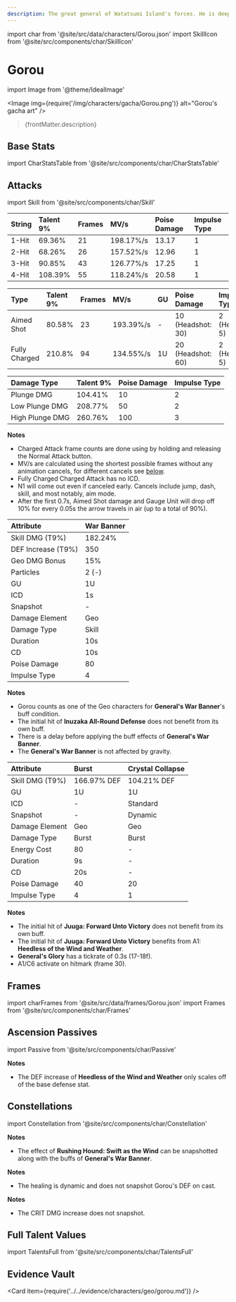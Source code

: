 ```yaml
---
description: The great general of Watatsumi Island's forces. He is deeply trusted by his subordinates.
---
```


import char from '@site/src/data/characters/Gorou.json'
import SkillIcon from '@site/src/components/char/SkillIcon'

# Gorou

import Image from '@theme/IdealImage'

<Image img={require('/img/characters/gacha/Gorou.png')} alt="Gorou's gacha art" />
<blockquote>{frontMatter.description}</blockquote>

## Base Stats

import CharStatsTable from '@site/src/components/char/CharStatsTable'

<CharStatsTable char={char} />

## Attacks

import Skill from '@site/src/components/char/Skill'

<Tabs>
<TabItem value='na' label='Normal Attacks'>
<SkillIcon char={char} skill='na' />
<div class='talent-columns'>
<Skill char={char} skill='na' sectionFilter='Normal Attack' />

| String | Talent 9% | Frames | MV/s      | Poise Damage | Impulse Type |
| :----- | :-------- | :----- | :-------- | :----------- | :----------- |
| 1-Hit  | 69.36%    | 21     | 198.17%/s | 13.17        | 1            |
| 2-Hit  | 68.26%    | 26     | 157.52%/s | 12.96        | 1            |
| 3-Hit  | 90.85%    | 43     | 126.77%/s | 17.25        | 1            |
| 4-Hit  | 108.39%   | 55     | 118.24%/s | 20.58        | 1            |

</div>
<div class='talent-columns'>
<Skill char={char} skill='na' sectionFilter='Charged Attack' />

| Type          | Talent 9% | Frames | MV/s      | GU  | Poise Damage        | Impulse Type      |
| :------------ | :-------- | :----- | :-------- | :-- | :------------------ | :---------------- |
| Aimed Shot    | 80.58%    | 23     | 193.39%/s | -   | 10 \(Headshot: 30\) | 2 \(Headshot: 5\) |
| Fully Charged | 210.8%    | 94     | 134.55%/s | 1U  | 20 \(Headshot: 60\) | 2 \(Headshot: 5\) |

</div>
<div class='talent-columns'>
<Skill char={char} skill='na' sectionFilter='Plunging Attack' />

| Damage Type     | Talent 9% | Poise Damage | Impulse Type |
| :-------------- | :-------- | :----------- | :----------- |
| Plunge DMG      | 104.41%   | 10           | 2            |
| Low Plunge DMG  | 208.77%   | 50           | 2            |
| High Plunge DMG | 260.76%   | 100          | 3            |

</div>

**Notes**

* Charged Attack frame counts are done using by holding and releasing the Normal Attack button.
* MV/s are calculated using the shortest possible frames without any animation cancels, for different cancels see [below](#frames).
* Fully Charged Charged Attack has no ICD.
* N1 will come out even if canceled early. Cancels include jump, dash, skill, and most notably, aim mode.
* After the first 0.7s, Aimed Shot damage and Gauge Unit will drop off 10% for every 0.05s the arrow travels in air \(up to a total of 90%\).

</TabItem>

<TabItem value='e' label='Skill'>
<SkillIcon char={char} skill='e' />
<div class='talent-columns'>
<Skill char={char} skill='e' />

| Attribute            | War Banner |
| :------------------- | :--------- |
| Skill DMG \(T9%\)    | 182.24%    |
| DEF Increase \(T9%\) | 350        |
| Geo DMG Bonus        | 15%        |
| Particles            | 2 \(-\)    |
| GU                   | 1U         |
| ICD                  | 1s         |
| Snapshot             | -          |
| Damage Element       | Geo        |
| Damage Type          | Skill      |
| Duration             | 10s        |
| CD                   | 10s        |
| Poise Damage         | 80         |
| Impulse Type         | 4          |

</div>

**Notes**

* Gorou counts as one of the Geo characters for **General's War Banner**'s buff condition.
* The initial hit of **Inuzaka All-Round Defense** does not benefit from its own buff.
* There is a delay before applying the buff effects of **General's War Banner**.
* The **General's War Banner** is not affected by gravity.

</TabItem>

<TabItem value='q' label='Burst'>
<SkillIcon char={char} skill='q' />
<div class='talent-columns'>
<Skill char={char} skill='q'/>

| Attribute         | Burst       | Crystal Collapse |
| :---------------- | :---------- | :--------------- |
| Skill DMG \(T9%\) | 166.97% DEF | 104.21% DEF      |
| GU                | 1U          | 1U               |
| ICD               | -           | Standard         |
| Snapshot          | -           | Dynamic          |
| Damage Element    | Geo         | Geo              |
| Damage Type       | Burst       | Burst            |
| Energy Cost       | 80          | -                |
| Duration          | 9s          | -                |
| CD                | 20s         | -                |
| Poise Damage      | 40          | 20               |
| Impulse Type      | 4           | 1                |

</div>

**Notes**

* The initial hit of **Juuga: Forward Unto Victory** does not benefit from its own buff.
* The initial hit of **Juuga: Forward Unto Victory** benefits from A1: **Heedless of the Wind and Weather**.
* **General's Glory** has a tickrate of 0.3s \(17-18f\).
* A1/C6 activate on hitmark \(frame 30\).

</TabItem>
</Tabs>

## Frames

import charFrames from '@site/src/data/frames/Gorou.json'
import Frames from '@site/src/components/char/Frames'

<Frames data={charFrames} />

## Ascension Passives

import Passive from '@site/src/components/char/Passive'

<Tabs>
<TabItem value='passive' label='Passive'>
<Passive char={char} passive={2} />
</TabItem>

<TabItem value='a1' label='Ascension 1'>
<Passive char={char} passive={0} />

**Notes**

* The DEF increase of **Heedless of the Wind and Weather** only scales off of the base defense stat.

</TabItem>

<TabItem value="a4" label="Ascension 4">
<Passive char={char} passive={1} />
</TabItem>
</Tabs>

## Constellations

import Constellation from '@site/src/components/char/Constellation'

<Tabs>
<TabItem value='c1' label='C1'>
<Constellation char={char} constellation={1} />

**Notes**

* The effect of **Rushing Hound: Swift as the Wind** can be snapshotted along with the buffs of **General's War Banner**.

</TabItem>

<TabItem value="c2" label="C2">
<Constellation char={char} constellation={2} />
</TabItem>

<TabItem value='c3' label='C3'>
<Constellation char={char} constellation={3} />
</TabItem>

<TabItem value='c4' label='C4'>
<Constellation char={char} constellation={4} />

**Notes**

* The healing is dynamic and does not snapshot Gorou's DEF on cast.

</TabItem>

<TabItem value='c5' label='C5'>
<Constellation char={char} constellation={5} />
</TabItem>

<TabItem value='c6' label='C6'>
<Constellation char={char} constellation={6} />

**Notes**

* The CRIT DMG increase does not snapshot.

</TabItem>
</Tabs>

## Full Talent Values

import TalentsFull from '@site/src/components/char/TalentsFull'

<TalentsFull char={char}/>

## Evidence Vault

<Card item={require('../../evidence/characters/geo/gorou.md')} />
